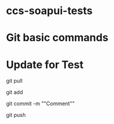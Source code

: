 # ccs-soapui-tests
# Git basic commands
# Update for Test
git pull

git add <File Name>

git commit -m ""Comment""

git push


